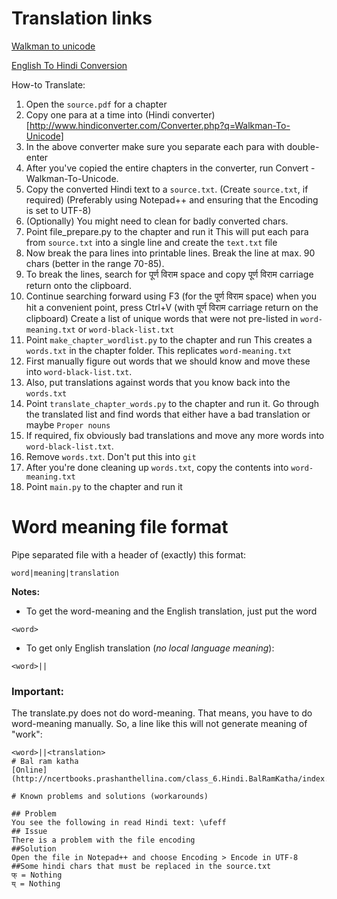 # Translation links
[Walkman to unicode](http://www.hindiconverter.com/Converter.php?q=Walkman-To-Unicode)

[English To Hindi Conversion](http://hindi.changathi.com)

How-to Translate:
1. Open the ```source.pdf``` for a chapter
2. Copy one para at a time into (Hindi converter)[http://www.hindiconverter.com/Converter.php?q=Walkman-To-Unicode]
3. In the above converter make sure you separate each para with double-enter
4. After you've copied the entire chapters in the converter, run Convert - Walkman-To-Unicode.
5. Copy the converted Hindi text to a ```source.txt```. (Create ```source.txt```, if required)
(Preferably using Notepad++ and ensuring that the Encoding is set to UTF-8)
6. (Optionally) You might need to clean for badly converted chars.
7. Point file_prepare.py to the chapter and run it
This will put each para from ```source.txt``` into a single line and create the ```text.txt``` file
8. Now break the para lines into printable lines. Break the line at max. 90 chars (better in the range 70-85).
9. To break the lines, search for पूर्ण विराम space and copy पूर्ण विराम carriage return onto the clipboard.
10. Continue searching forward using F3 (for the पूर्ण विराम space) when you hit a convenient point, press Ctrl+V (with पूर्ण विराम carriage return on the clipboard)
Create a list of unique words that were not pre-listed in ```word-meaning.txt``` or ```word-black-list.txt```
11. Point ```make_chapter_wordlist.py``` to the chapter and run
This creates a ```words.txt``` in the chapter folder. This replicates ```word-meaning.txt```
12. First manually figure out words that we should know and move these into ```word-black-list.txt```.
13. Also, put translations against words that you know back into the ```words.txt```
14. Point ```translate_chapter_words.py``` to the chapter and run it.
Go through the translated list and find words that either have a bad translation or maybe ```Proper nouns```
15. If required, fix obviously bad translations and move any more words into ```word-black-list.txt```.
16. Remove ```words.txt```. Don't put this into ```git```
16. After you're done cleaning up ```words.txt```, copy the contents into ```word-meaning.txt```
17. Point ```main.py``` to the chapter and run it


# Word meaning file format
Pipe separated file with a header of (exactly) this format:
```
word|meaning|translation
```
**Notes:**
* To get the word-meaning and the English translation, just put the word
```
<word>
```
* To get only English translation (*no local language meaning*):
```
<word>||
```
### Important:
The translate.py does not do word-meaning. That means, you have to do word-meaning manually.
So, a line like this will not generate meaning of "work":
```
<word>||<translation>
# Bal ram katha
[Online](http://ncertbooks.prashanthellina.com/class_6.Hindi.BalRamKatha/index.html)

# Known problems and solutions (workarounds)

## Problem
You see the following in read Hindi text: \ufeff
## Issue
There is a problem with the file encoding
##Solution
Open the file in Notepad++ and choose Encoding > Encode in UTF-8
##Some hindi chars that must be replaced in the source.txt
फ् = Nothing
य् = Nothing